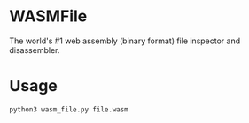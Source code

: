 # WASMFile

The world's #1 web assembly (binary format) file inspector and disassembler.

# Usage

`python3 wasm_file.py file.wasm`